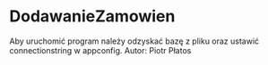 # DodawanieZamowien

Aby uruchomić program należy odzyskać bazę z pliku oraz ustawić connectionstring w appconfig.
Autor: Piotr Płatos
